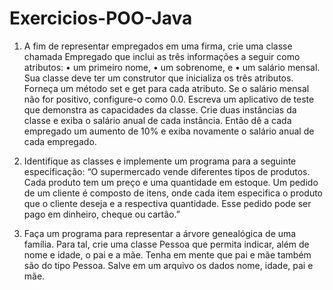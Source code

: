 # Exercicios-POO-Java

1. A fim de representar empregados em uma firma, crie uma classe chamada Empregado que inclui as
três informações a seguir como atributos:
• um primeiro nome,
• um sobrenome, e
• um salário mensal.
Sua classe deve ter um construtor que inicializa os três atributos. Forneça um método set e get para
cada atributo. Se o salário mensal não for positivo, configure-o como 0.0. Escreva um aplicativo de
teste que demonstra as capacidades da classe. Crie duas instâncias da classe e exiba o salário anual
de cada instância. Então dê a cada empregado um aumento de 10% e exiba novamente o salário
anual de cada empregado.

2. Identifique as classes e implemente um programa para a seguinte especificação: “O supermercado
vende diferentes tipos de produtos. Cada produto tem um preço e uma quantidade em estoque. Um
pedido de um cliente é composto de itens, onde cada item especifica o produto que o cliente deseja e
a respectiva quantidade. Esse pedido pode ser pago em dinheiro, cheque ou cartão.”

3. Faça um programa para representar a árvore genealógica de uma família. Para tal, crie uma classe
Pessoa que permita indicar, além de nome e idade, o pai e a mãe. Tenha em mente que pai e mãe
também são do tipo Pessoa. Salve em um arquivo os dados nome, idade, pai e mãe.
